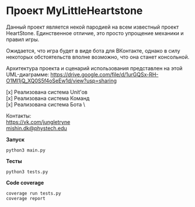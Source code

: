# Проект MyLittleHeartstone
Данный проект является некой пародией на всем известный проект HeartStone.
Единственное отличие, это просто упрощение механики и правил игры.

Ожидается, что игра будет в виде бота для ВКонтакте, однако в силу некоторых
обстоятельств вполне возможно, что она станет консольной.

Архитектура проекта и сценарий использования представлен на этой 
UML-диаграмме:
https://drive.google.com/file/d/1urGQSx-RH-O1MI1jQ_XQ0S5f4oSeEw1d/view?usp=sharing

[x] Реализована система Unit'ов \
[x] Реализована система Команд \
[x] Реализована система Бота \

Контакты:\
https://vk.com/jungletryne \
mishin.dk@phystech.edu

**Запуск**
```
python3 main.py
```

**Тесты**
```
python3 tests.py
```

**Code coverage**
```
coverage run tests.py
coverage report
```
